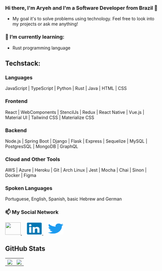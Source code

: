 ### Hi there, I'm Aryeh and I'm a Software Developer from Brazil 👋
- My goal it's to solve problems using technology. Feel free to look into my projects or ask me anything!

### 🌱 I’m currently learning:

- Rust programming language
## Techstack:

### Languages

JavaScript | TypeScript | Python | Rust | Java  | HTML | CSS 


### Frontend
 
React | WebComponents | StencilJs | Redux | React Native | Vue.js | Material UI | Tailwind CSS | Materialize CSS


### Backend

Node.js | Spring Boot | Django | Flask | Express | Sequelize | MySQL | PostgresSQL | MongoDB | GraphQL


### Cloud and Other Tools

AWS | Azure | Heroku | Git | Arch Linux | Jest | Mocha | Chai | Sinon | Docker | Figma

### Spoken Languages

Portuguese, English, Spanish, basic Hebrew and German

### 📫 My Social Network
<div>
  <a style="margin-right: 15px;" href="mailto:aryehbdavid@gmail.com" target="_blank">
    <img  height="40" width="50" src="https://img.icons8.com/external-justicon-flat-justicon/64/000000/external-gmail-social-media-justicon-flat-justicon.png"/>
  </a>
  <a style="margin-right: 15px;" href="https://www.linkedin.com/in/aryeh-i-braid-david-770/" target="_blank">
    <img  height="40" width="50" alt="linkedIn" src="https://raw.githubusercontent.com/devicons/devicon/2ae2a900d2f041da66e950e4d48052658d850630/icons/linkedin/linkedin-original.svg" />
  </a>
  <a style="margin-right: 15px;" href="https://twitter.com/@aryehbraid" target="_blank">
    <img  height="40" width="50" alt="twitter" src="https://raw.githubusercontent.com/devicons/devicon/2ae2a900d2f041da66e950e4d48052658d850630/icons/twitter/twitter-original.svg" />
  </a>
</div>

## GitHub Stats
<table>
<tr><td>

  <a href="https://github.com/anuraghazra/github-readme-stats" rel="noopener noreferrer" target="_blank">
    <img align="center" src="https://github-readme-stats.vercel.app/api?username=aribdavid&show_icons=true&theme=tokyonight" />
  </a>

</td><td>

  <a href="https://github.com/anuraghazra/github-readme-stats" rel="noopener noreferrer" target="_blank" target="_blank">
    <img align="center" src="https://github-readme-stats.vercel.app/api/top-langs/?username=aribdavid&layout=compact&theme=tokyonight" />
  </a>

</td></tr>
</table>
